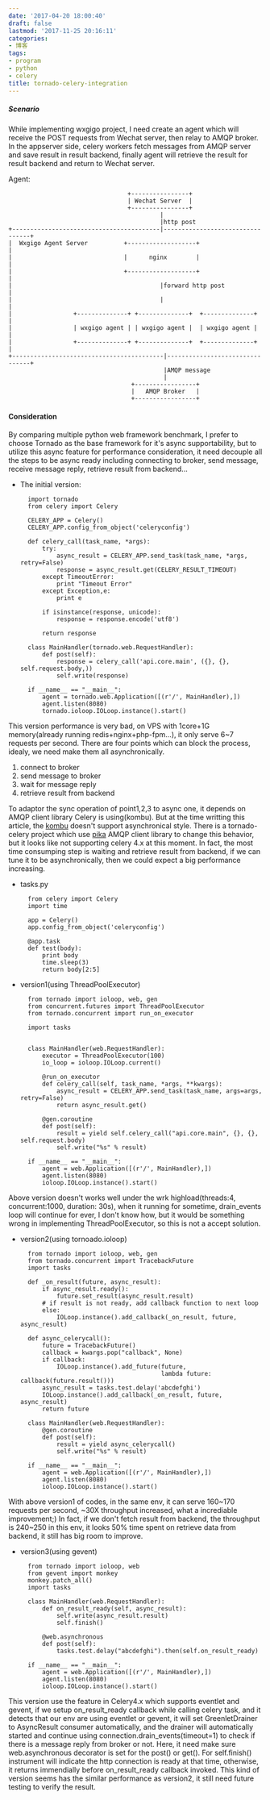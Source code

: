 ```yaml
---
date: '2017-04-20 18:00:40'
draft: false
lastmod: '2017-11-25 20:16:11'
categories:
- 博客
tags:
- program
- python
- celery
title: tornado-celery-integration
---
```


##### Scenario
While implementing wxgigo project, I need create an agent which will receive the POST requests from Wechat server,  then relay to AMQP broker. In the appserver side, celery workers fetch messages from AMQP server and save result in result backend, finally agent will retrieve the result for result backend and return to Wechat server.

Agent:
	
		                             +----------------+                                                           
	                                 | Wechat Server  |                                                           
	                                 +----------------+                                                           
	                                          |                                                                   
	                                          |http post                                                          
	+-----------------------------------------|---------------------------------+                                 
	|  Wxgigo Agent Server          +-------------------+                       |                                 
	|                               |      nginx        |                       |                                 
	|                               +-------------------+                       |                                 
	|                                         |forward http post                |                                 
	|                                         |                                 |                                 
	|                 +--------------+ +--------------+  +--------------+       |                                 
	|                 | wxgigo agent | | wxgigo agent |  | wxgigo agent |       |                                 
	|                 +--------------+ +--------------+  +--------------+       |                                 
	+------------------------------------------|--------------------------------+                                 
	                                           |AMQP message                                                      
	                                           |                                                                  
	                                  +-----------------+                                                         
	                                  |   AMQP Broker   |                                                         
	                                  +-----------------+                                                         

#### Consideration
By comparing multiple python web framework benchmark, I prefer to choose Tornado as the base framework for it's async supportability, but to utilize this async feature for performance consideration, it need decouple all the steps to be async ready including connecting to broker, send message, receive message reply, retrieve result from backend...

- The initial version:

		import tornado
		from celery import Celery
		
		CELERY_APP = Celery()
		CELERY_APP.config_from_object('celeryconfig')
		
		def celery_call(task_name, *args):
		    try:
		        async_result = CELERY_APP.send_task(task_name, *args, retry=False)
		        response = async_result.get(CELERY_RESULT_TIMEOUT)
		    except TimeoutError:
		        print "Timeout Error" 
		    except Exception,e:
		        print e 
		
		    if isinstance(response, unicode):
		        response = response.encode('utf8')
		
		    return response
		    
		class MainHandler(tornado.web.RequestHandler):
	    	def post(self):
	        	response = celery_call('api.core.main', ({}, {}, self.request.body,))
	        	self.write(response)
	        	
		if __name__ == "__main__":
		    agent = tornado.web.Application([(r'/', MainHandler),])
		    agent.listen(8080)
		    tornado.ioloop.IOLoop.instance().start()

This version performance is very bad, on VPS with 1core+1G memory(already running redis+nginx+php-fpm...), it only serve 6~7 requests per second. There are four points which can block the process, idealy, we need make them all asynchronically.

1. connect to broker
2. send message to broker
3. wait for message reply
4. retrieve result from backend

To adaptor the sync operation of point1,2,3 to async one, it depends on AMQP client library Celery is using(kombu). But at the time writting this article, the [kombu](https://github.com/celery/kombu) doesn't support asynchronical style. There is a tornado-celery project which use [pika](https://github.com/pika/pika) AMQP client library to change this behavior, but it looks like not supporting celery 4.x at this moment. In fact, the most time consumping step is waiting and retrieve result from backend, if we can tune it to be asynchronically, then we could expect a big performance increasing.

- tasks.py

        from celery import Celery
        import time

        app = Celery()
        app.config_from_object('celeryconfig')

        @app.task
        def test(body):
            print body
            time.sleep(3)
            return body[2:5]
  

- version1(using ThreadPoolExecutor)

        from tornado import ioloop, web, gen
        from concurrent.futures import ThreadPoolExecutor
        from tornado.concurrent import run_on_executor

        import tasks


        class MainHandler(web.RequestHandler):
            executor = ThreadPoolExecutor(100)
            io_loop = ioloop.IOLoop.current()

            @run_on_executor
            def celery_call(self, task_name, *args, **kwargs):
                async_result = CELERY_APP.send_task(task_name, args=args, retry=False)
                return async_result.get()

            @gen.coroutine
            def post(self):
                result = yield self.celery_call("api.core.main", {}, {}, self.request.body)
                self.write("%s" % result)

        if __name__ == "__main__":
            agent = web.Application([(r'/', MainHandler),])
            agent.listen(8080)
            ioloop.IOLoop.instance().start()

Above version doesn't works well under the wrk highload(threads:4, concurrent:1000, duration: 30s), when it running for sometime, drain_events loop will continue for ever, I don't know how, but it would be something wrong in implementing ThreadPoolExecutor, so this is not a accept solution.


- version2(using tornoado.ioloop)
		
		from tornado import ioloop, web, gen
        from tornado.concurrent import TracebackFuture        
        import tasks
				
		def _on_result(future, async_result):
		    if async_result.ready():
		        future.set_result(async_result.result)
		    # if result is not ready, add callback function to next loop
		    else:
		        IOLoop.instance().add_callback(_on_result, future, async_result)
		
		def async_celerycall():
		    future = TracebackFuture()
		    callback = kwargs.pop("callback", None)
		    if callback:
		        IOLoop.instance().add_future(future,
		                                     lambda future: callback(future.result()))
		    async_result = tasks.test.delay('abcdefghi')
		    IOLoop.instance().add_callback(_on_result, future, async_result)
		    return future
		
		class MainHandler(web.RequestHandler):
		    @gen.coroutine
		    def post(self):
		        result = yield async_celerycall()
		        self.write("%s" % result)
	
		if __name__ == "__main__":
		    agent = web.Application([(r'/', MainHandler),])
		    agent.listen(8080)
		    ioloop.IOLoop.instance().start()
		    
With above version1 of codes, in the same env, it can serve 160~170 requests per second, ~30X throughput increased, what a incrediable improvement;) In fact, if we don't fetch result from backend, the throughput is 240~250 in this env, it looks 50% time spent on retrieve data from backend, it still has big room to improve.

- version3(using gevent)

        from tornado import ioloop, web
        from gevent import monkey
        monkey.patch_all()
        import tasks

        class MainHandler(web.RequestHandler):
            def on_result_ready(self, async_result):
                self.write(async_result.result)
                self.finish()

            @web.asynchronous
            def post(self):
                tasks.test.delay("abcdefghi").then(self.on_result_ready)

        if __name__ == "__main__":
            agent = web.Application([(r'/', MainHandler),])
            agent.listen(8080)
            ioloop.IOLoop.instance().start()

This version use the feature in Celery4.x which supports eventlet and gevent, if we setup on_result_ready callback while calling celery task, and it detects that our env are using eventlet or gevent, it will set GreenletDrainer to AsyncResult consumer automatically, and the drainer will automatically started and continue using connection.drain_events(timeout=1) to check if there is a message reply from broker or not. Here, it need make sure web.asynchronous decorator is set for the post() or get(). For self.finish() instrument will indicate the http connection is ready at that time, otherwise, it returns immendially before on_result_ready callback invoked. This kind of version seems has the similar performance as version2, it still need future testing to verify the result.